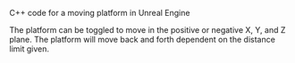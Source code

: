 C++ code for a moving platform in Unreal Engine

The platform can be toggled to move in the positive or negative X, Y, and Z plane.
The platform will move back and forth dependent on the distance limit given.
